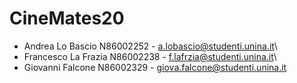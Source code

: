 # **CineMates20**

- Andrea Lo Bascio N86002252 - a.lobascio@studenti.unina.it\
- Francesco La Frazia N86002238 - f.lafrzia@studenti.unina.it\
- Giovanni Falcone N86002329 - giova.falcone@studenti.unina.it

